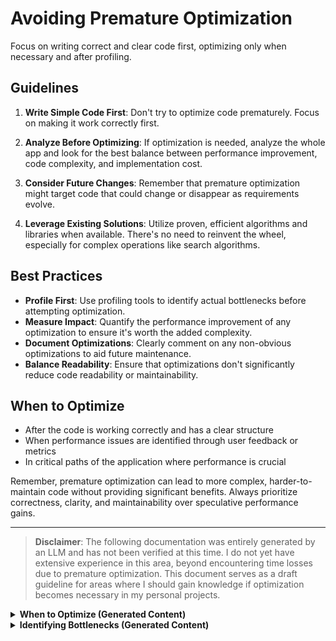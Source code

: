 # Avoiding Premature Optimization

Focus on writing correct and clear code first, optimizing only when necessary and after profiling.

## Guidelines

1. **Write Simple Code First**: Don't try to optimize code prematurely. Focus on making it work correctly first.

2. **Analyze Before Optimizing**: If optimization is needed, analyze the whole app and look for the best balance between performance improvement, code complexity, and implementation cost.

3. **Consider Future Changes**: Remember that premature optimization might target code that could change or disappear as requirements evolve.

4. **Leverage Existing Solutions**: Utilize proven, efficient algorithms and libraries when available. There's no need to reinvent the wheel, especially for complex operations like search algorithms.

## Best Practices

- **Profile First**: Use profiling tools to identify actual bottlenecks before attempting optimization.
- **Measure Impact**: Quantify the performance improvement of any optimization to ensure it's worth the added complexity.
- **Document Optimizations**: Clearly comment on any non-obvious optimizations to aid future maintenance.
- **Balance Readability**: Ensure that optimizations don't significantly reduce code readability or maintainability.

## When to Optimize

- After the code is working correctly and has a clear structure
- When performance issues are identified through user feedback or metrics
- In critical paths of the application where performance is crucial

Remember, premature optimization can lead to more complex, harder-to-maintain code without providing significant benefits. Always prioritize correctness, clarity, and maintainability over speculative performance gains.

---

> **Disclaimer**: The following documentation was entirely generated by an LLM and has not been verified at this time. I do not yet have extensive experience in this area, beyond encountering time losses due to premature optimization. This document serves as a draft guideline for areas where I should gain knowledge if optimization becomes necessary in my personal projects.

<details>
<summary><strong>When to Optimize (Generated Content)</strong></summary>

# When to Optimize

> **Info**: Optimization is a crucial aspect of software development, but it's important to approach it strategically. Premature optimization can lead to unnecessary complexity and wasted effort. Here's guidance on when and how to optimize your code:

1. **Establish Baselines**: Before optimizing, establish performance baselines and set clear, measurable goals. This provides context for your optimization efforts and helps measure their impact.

2. **Prioritize Functionality**: In early development stages, focus on creating correct, working code. Optimize only when you have a functional product and can identify genuine performance issues.

3. **Measure, Don't Guess**: Use profiling tools and performance metrics to identify actual bottlenecks. Avoid optimizing based on assumptions or theoretical concerns.

4. **Consider ROI**: Evaluate the return on investment for each optimization. Some optimizations may provide minimal performance gains while significantly increasing code complexity.

5. **User Impact**: Prioritize optimizations that directly impact user experience. A 50% improvement in a background process may be less valuable than a 10% improvement in UI responsiveness.

6. **Scalability Concerns**: Consider optimizing when you anticipate scaling issues. This might involve improving database query efficiency or optimizing resource-intensive algorithms.

7. **Performance Requirements**: If your project has specific performance requirements (e.g., response times, throughput), optimize when these requirements are not being met.

8. **After Code Reviews**: Sometimes, code reviews can identify potential performance issues. Address these after the review process, once the code's functionality and structure are approved.

9. **During Refactoring**: Major refactoring efforts can be good opportunities to implement performance improvements, especially if you're already restructuring the code.

10. **Before Release**: Conduct performance testing and optimization as part of your pre-release checklist, especially for production deployments.

11. **Iterative Approach**: Optimize iteratively. Make one change at a time, measure its impact, and proceed based on the results. This prevents introducing new issues while trying to solve others.

12. **Balance with Readability**: Ensure that optimizations don't significantly reduce code readability or maintainability. Sometimes, slightly less optimal but more readable code is preferable.

Remember, the goal of optimization is to improve the overall quality and efficiency of your application, not to achieve theoretical perfection. Always consider the practical impact of your optimizations on both the codebase and the end-user experience.

</details>

<details>
<summary><strong>Identifying Bottlenecks (Generated Content)</strong></summary>

# Identifying Bottlenecks

> **Info**: Identifying performance bottlenecks is a crucial step in optimizing your application. It allows you to focus your efforts where they'll have the most impact. Here's a guide on how to effectively identify and analyze bottlenecks:

1. **Use Profiling Tools**: 
   - For server-side code: Tools like Node.js's built-in profiler, clinic.js, or 0x
   - For client-side: Chrome DevTools Performance tab, Lighthouse
   - For database: Query analyzers specific to your database system (e.g., EXPLAIN for SQL databases)

2. **Monitor System Resources**: 
   - CPU usage
   - Memory consumption
   - Disk I/O
   - Network activity
   Tools like `top`, `htop`, or more advanced monitoring solutions can help.

3. **Application Performance Monitoring (APM)**:
   - Use tools like New Relic, Datadog, or Sentry to get insights into your application's performance in production.

4. **Log Analysis**:
   - Implement strategic logging and use log analysis tools to identify slow operations or frequent errors.

5. **User Feedback**:
   - Pay attention to user reports of slowness or unresponsiveness. These can point to real-world performance issues.

6. **Load Testing**:
   - Use tools like Apache JMeter or k6 to simulate high load and identify how your system behaves under stress.

7. **Time Complexity Analysis**:
   - Review your algorithms and data structures. Look for operations that might become inefficient as data size grows.

8. **Database Query Analysis**:
   - Use database-specific tools to analyze slow queries.
   - Look for missing indexes, N+1 query problems, or inefficient join operations.

9. **Front-end Performance Audits**:
   - Analyze bundle sizes, chunk splitting, and lazy loading opportunities.
   - Check for render-blocking resources or long-running JavaScript operations.

10. **Network Analysis**:
    - Use browser network tabs or tools like Wireshark to identify slow network requests or unnecessary data transfers.

11. **Memory Leaks**:
    - Use memory profilers to identify objects that aren't being garbage collected properly.

12. **Bottleneck Patterns**:
    - Look for common patterns like:
      - CPU spikes
      - Memory growth over time
      - Increasing response times as load increases
      - Sudden drops in throughput

13. **Instrumentation**:
    - Add custom timing metrics to your code to measure specific operations.
    - Use this data to create performance dashboards for ongoing monitoring.

14. **A/B Testing**:
    - When implementing optimizations, use A/B testing to measure the real-world impact of your changes.

Remember, bottlenecks can occur at various levels of your application stack. A systematic approach to identifying and addressing these bottlenecks is key to effective optimization. Always measure the impact of your changes and be prepared to roll back optimizations that don't provide the expected benefits or introduce new issues.

</details>